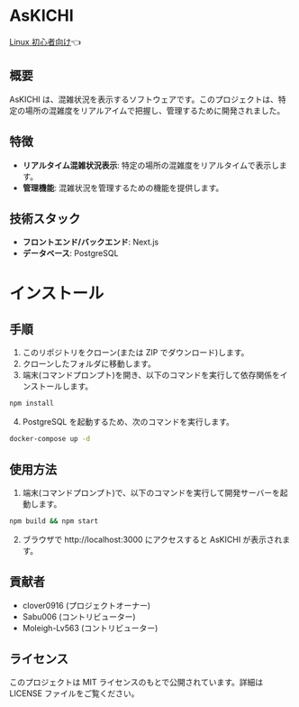# AsKICHI

[Linux 初心者向け](https://github.com/clover0916/AsKICHI/blob/main/README_FOR_BEGINNERS.md)👈

## 概要

AsKICHI は、混雑状況を表示するソフトウェアです。このプロジェクトは、特定の場所の混雑度をリアルアイムで把握し、管理するために開発されました。

## 特徴

- **リアルタイム混雑状況表示**: 特定の場所の混雑度をリアルタイムで表示します。
- **管理機能**: 混雑状況を管理するための機能を提供します。

## 技術スタック

- **フロントエンド/バックエンド**: Next.js
- **データベース**: PostgreSQL

# インストール

## 手順

1. このリポジトリをクローン(または ZIP でダウンロード)します。
2. クローンしたフォルダに移動します。
3. 端末(コマンドプロンプト)を開き、以下のコマンドを実行して依存関係をインストールします。

```bash
npm install
```

4. PostgreSQL を起動するため、次のコマンドを実行します。

```bash
docker-compose up -d
```

## 使用方法

1. 端末(コマンドプロンプト)で、以下のコマンドを実行して開発サーバーを起動します。

```bash
npm build && npm start
```

2. ブラウザで http://localhost:3000 にアクセスすると AsKICHI が表示されます。

## 貢献者

- clover0916 (プロジェクトオーナー)
- Sabu006 (コントリビューター)
- Moleigh-Lv563 (コントリビューター)

## ライセンス

このプロジェクトは MIT ライセンスのもとで公開されています。詳細は LICENSE ファイルをご覧ください。
